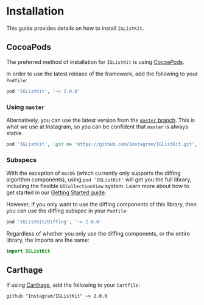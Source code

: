 # Installation

This guide provides details on how to install `IGListKit`.

## CocoaPods

The preferred method of installation for `IGListKit` is using [CocoaPods](https://cocoapods.org/).

In order to use the latest release of the framework, add the following to your `Podfile`:

```ruby
pod 'IGListKit', '~> 2.0.0'
```

### Using `master`

Alternatively, you can use the latest version from the [`master` branch](https://github.com/Instagram/IGListKit/tree/master). This is what we use at Instagram, so you can be confident that `master` is always stable.

```ruby
pod 'IGListKit', :git => 'https://github.com/Instagram/IGListKit.git', :branch => 'master'
```

### Subspecs

With the exception of `macOS` (which currently only supports the diffing algorithm components), using `pod 'IGListKit'` will get you the full library, including the flexible `UICollectionView` system. Learn more about how to get started in our [Getting Started guide](https://instagram.github.io/IGListKit/getting-started.html).

However, if you only want to use the diffing components of this library, then you can use the diffing subspec in your `Podfile`:

```ruby
pod 'IGListKit/Diffing', '~> 2.0.0'
```

Regardless of whether you only use the diffing components, or the entire library, the imports are the same:

```swift
import IGListKit
```

## Carthage

If using [Carthage](https://github.com/Carthage/Carthage), add the following to your `Cartfile`:

```ogdl
github "Instagram/IGListKit" ~> 2.0.0
```
